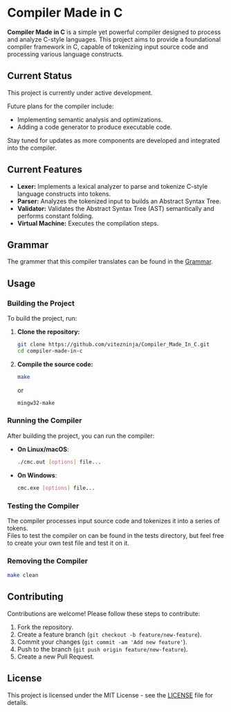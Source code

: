 # Compiler Made in C  
**Compiler Made in C** is a simple yet powerful compiler designed to process and analyze C-style languages. This project aims to provide a foundational compiler framework in C, capable of tokenizing input source code and processing various language constructs.

## Current Status  
This project is currently under active development.

Future plans for the compiler include:  
- Implementing semantic analysis and optimizations.
- Adding a code generator to produce executable code.

Stay tuned for updates as more components are developed and integrated into the compiler.

## Current Features  
- **Lexer:** Implements a lexical analyzer to parse and tokenize C-style language constructs into tokens.
- **Parser:** Analyzes the tokenized input to builds an Abstract Syntax Tree.
- **Validator:** Validates the Abstract Syntax Tree (AST) semantically and performs constant folding.
- **Virtual Machine:** Executes the compilation steps.

## Grammar  
The grammer that this compiler translates can be found in the [Grammar](grammar.md).

## Usage

### Building the Project  
To build the project, run:

1. **Clone the repository:**  
   ```sh
   git clone https://github.com/vitezninja/Compiler_Made_In_C.git
   cd compiler-made-in-c
   ```

2. **Compile the source code:**  
    ```bash
    make
    ```  
    or  
    ```bash
    mingw32-make
    ```  

### Running the Compiler  
After building the project, you can run the compiler:

- **On Linux/macOS**:
    ```bash
    ./cmc.out [options] file...
    ```

- **On Windows**:
    ```bash
    cmc.exe [options] file...
    ```

### Testing the Compiler  
The compiler processes input source code and tokenizes it into a series of tokens.  
Files to test the compiler on can be found in the tests directory, but feel free to create your own test file and test it on it.

### Removing the Compiler  
```bash
make clean
```

## Contributing

Contributions are welcome! Please follow these steps to contribute:

1. Fork the repository.
2. Create a feature branch (`git checkout -b feature/new-feature`).
3. Commit your changes (`git commit -am 'Add new feature'`).
4. Push to the branch (`git push origin feature/new-feature`).
5. Create a new Pull Request.

## License

This project is licensed under the MIT License - see the [LICENSE](LICENSE) file for details.


